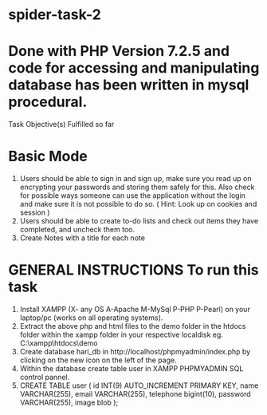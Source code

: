 # spider-task-2
# Done with PHP Version 7.2.5 and code for accessing and manipulating database has been written in mysql procedural.
Task Objective(s) Fulfilled so far
# Basic Mode
1. Users should be able to sign in and sign up, make sure you read up on encrypting your
passwords and storing them safely for this. Also check for possible ways someone can
use the application without the login and make sure it is not possible to do so. ( Hint:
Look up on cookies and session )
2. Users should be able to create to-do lists and check out items they have completed, and
uncheck them too.
3. Create Notes with a title for each note
# GENERAL INSTRUCTIONS To run this task
1. Install XAMPP (X- any OS A-Apache M-MySql P-PHP P-Pearl) on your laptop/pc (works on all operating systems).
2. Extract the above php and html files to the demo folder in the htdocs folder within the xampp folder in your respective localdisk eg.    C:\xampp\htdocs\demo
3. Create database hari_db in http://localhost/phpmyadmin/index.php by clicking on the new icon on the left of the page.
4. Within the database create table user in XAMPP PHPMYADMIN SQL control pannel.
5. CREATE TABLE user (
id INT(9) AUTO_INCREMENT PRIMARY KEY,
name VARCHAR(255),
email VARCHAR(255),
telephone bigint(10),
password VARCHAR(255),
image blob
);

